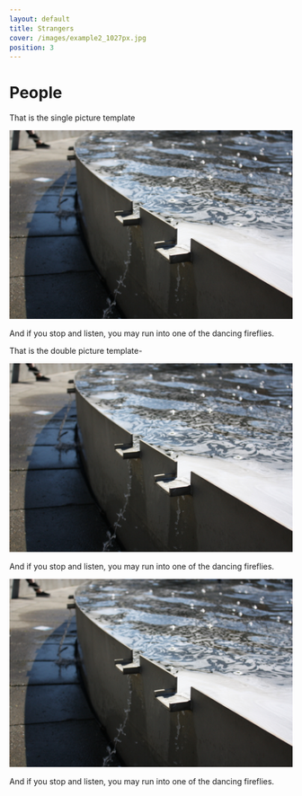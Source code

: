 ```yaml
---
layout: default
title: Strangers
cover: /images/example2_1027px.jpg
position: 3
---
```


<script>
  $(document).ready( function () {

  $('div.photo').hover(
      function () {
        $(this).find('p').fadeToggle();
      }
    );
  });

</script>

# People

That is the single picture template

<div class="photo">
  <img src="/images/example1_1027px.jpg"/>
  <p>And if you stop and listen, you may run into one of the dancing fireflies.</p>
</div>

That is the double picture template-

<div class="photo">

  <div class="left">
    <img src="/images/example1_1027px.jpg"/>
    <p>And if you stop and listen, you may run into one of the dancing fireflies.</p>
  </div>

  <div class="right">
    <img src="/images/example1_1027px.jpg"/>
    <p>And if you stop and listen, you may run into one of the dancing fireflies.</p>
  </div>

</div>
